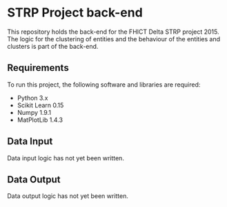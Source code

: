 STRP Project back-end
=======

This repository holds the back-end for the FHICT Delta STRP project 2015. The logic for the clustering of entities and the behaviour of the entities and clusters is part of the back-end.

Requirements
------------

To run this project, the following software and libraries are required:
* Python 3.x
* Scikit Learn 0.15
* Numpy 1.9.1
* MatPlotLib 1.4.3


Data Input
----------

Data input logic has not yet been written.

Data Output
-----------

Data output logic has not yet been written.